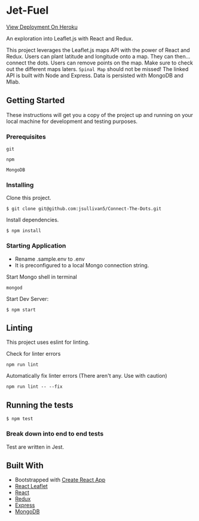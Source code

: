 # Jet-Fuel

[View Deployment On Heroku](https://cd3-challenge.herokuapp.com/)

An exploration into Leaflet.js with React and Redux.

This project leverages the Leaflet.js maps API with the power of React and Redux.
Users can plant latitude and longitude onto a map.  They can then... connect the dots.
Users can remove points on the map.  Make sure to check out the different maps laters.
`Spinal Map` should not be missed!  The linked API is built with Node and Express.
Data is persisted with MongoDB and Mlab.

## Getting Started

These instructions will get you a copy of the project up and running on your local machine for development and testing purposes.

### Prerequisites

```
git
```

```
npm
```

```
MongoDB
```

### Installing

Clone this project.
```
$ git clone git@github.com:jsullivan5/Connect-The-Dots.git

```
Install dependencies.
```
$ npm install
```

### Starting Application

* Rename .sample.env to .env
* It is preconfigured to a local Mongo connection string.

Start Mongo shell in terminal
```
mongod
```

Start Dev Server:
```
$ npm start
```

## Linting

This project uses eslint for linting.

Check for linter errors
```
npm run lint
```

Automatically fix linter errors (There aren't any.  Use with caution)
```
npm run lint -- --fix
```

## Running the tests

```
$ npm test
```

### Break down into end to end tests

Test are written in Jest.

## Built With

* Bootstrapped with [Create React App](https://github.com/facebook/create-react-app)
* [React Leaflet](https://github.com/PaulLeCam/react-leaflet)
* [React](https://reactjs.org/)
* [Redux](https://redux.js.org/)
* [Express](https://expressjs.com/en/api.html)
* [MongoDB](https://docs.mongodb.com/)
